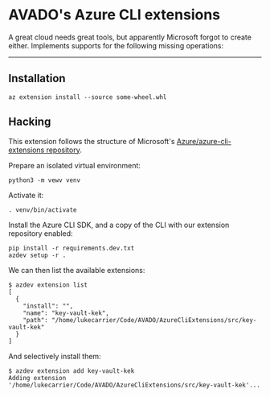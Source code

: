 # AVADO's Azure CLI extensions

A great cloud needs great tools, but apparently Microsoft forgot to create either. Implements supports for the following missing operations:

---

## Installation

```console
az extension install --source some-wheel.whl
```

## Hacking

This extension follows the structure of Microsoft's [Azure/azure-cli-extensions repository](https://github.com/Azure/azure-cli-extensions).

Prepare an isolated virtual environment:

```console
python3 -m vewv venv
```

Activate it:

```console
. venv/bin/activate
```

Install the Azure CLI SDK, and a copy of the CLI with our extension repository enabled:

```console
pip install -r requirements.dev.txt
azdev setup -r .
```

We can then list the available extensions:

```console
$ azdev extension list
[
  {
    "install": "",
    "name": "key-vault-kek",
    "path": "/home/lukecarrier/Code/AVADO/AzureCliExtensions/src/key-vault-kek"
  }
]
```

And selectively install them:

```console
$ azdev extension add key-vault-kek
Adding extension '/home/lukecarrier/Code/AVADO/AzureCliExtensions/src/key-vault-kek'...
```

